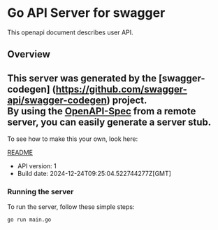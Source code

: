 # Go API Server for swagger

This openapi document describes user API.

## Overview
This server was generated by the [swagger-codegen]
(https://github.com/swagger-api/swagger-codegen) project.  
By using the [OpenAPI-Spec](https://github.com/OAI/OpenAPI-Specification) from a remote server, you can easily generate a server stub.  
-

To see how to make this your own, look here:

[README](https://github.com/swagger-api/swagger-codegen/blob/master/README.md)

- API version: 1
- Build date: 2024-12-24T09:25:04.522744277Z[GMT]


### Running the server
To run the server, follow these simple steps:

```
go run main.go
```

